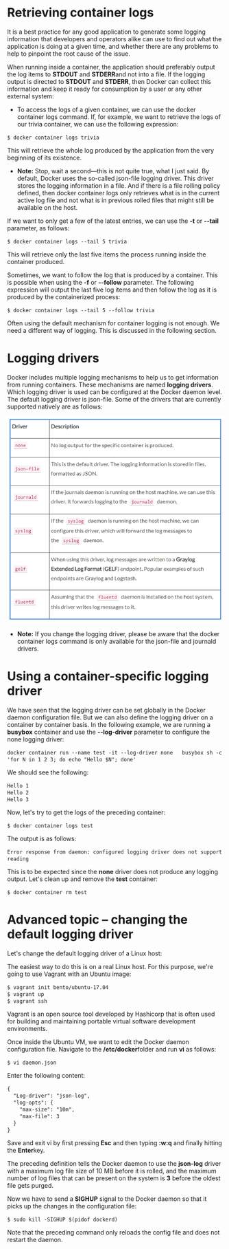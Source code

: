 # Retrieving container logs
It is a best practice for any good application to generate some logging information that developers and operators alike can use to find out what the application is doing at a given time, and whether there are any problems to help to pinpoint the root cause of the issue.

When running inside a container, the application should preferably output the log items to **STDOUT** and **STDERR**and not into a file. If the logging output is directed to **STDOUT** and **STDERR**, then Docker can collect this information and keep it ready for consumption by a user or any other external system:

- To access the logs of a given container, we can use the docker container logs command. If, for example, we want to retrieve the logs of our trivia container, we can use the following expression:

```
$ docker container logs trivia
```

This will retrieve the whole log produced by the application from the very beginning of its existence.

- **Note:** Stop, wait a second—this is not quite true, what I just said. By default, Docker uses the so-called json-file logging driver. This driver stores the logging information in a file. And if there is a file rolling policy defined, then docker container logs only retrieves what is in the current active log file and not what is in previous rolled files that might still be available on the host.

If we want to only get a few of the latest entries, we can use the **-t** or **--tail** parameter, as follows:

```
$ docker container logs --tail 5 trivia
```

This will retrieve only the last five items the process running inside the container produced.

Sometimes, we want to follow the log that is produced by a container. This is possible when using the **-f** or **--follow** parameter. The following expression will output the last five log items and then follow the log as it is produced by the containerized process:

```
$ docker container logs --tail 5 --follow trivia 
```

Often using the default mechanism for container logging is not enough. We need a different way of logging. This is discussed in the following section.

# Logging drivers
Docker includes multiple logging mechanisms to help us to get information from running containers. These mechanisms are named **logging drivers**. Which logging driver is used can be configured at the Docker daemon level. The default logging driver is json-file. Some of the drivers that are currently supported natively are as follows:

![ld](./img/l2-ssrc-p6.png)

- **Note:**  If you change the logging driver, please be aware that the docker container logs command is only available for the json-file and journald drivers.

# Using a container-specific logging driver
We have seen that the logging driver can be set globally in the Docker daemon configuration file. But we can also define the logging driver on a container by container basis. In the following example, we are running a **busybox** container and use the **--log-driver** parameter to configure the none logging driver:

```
docker container run --name test -it --log-driver none   busybox sh -c 'for N in 1 2 3; do echo "Hello $N"; done'
```

We should see the following:

```
Hello 1
Hello 2
Hello 3 
```
Now, let's try to get the logs of the preceding container:


```
$ docker container logs test
```

The output is as follows:

```
Error response from daemon: configured logging driver does not support reading
```
This is to be expected since the **none** driver does not produce any logging output. Let's clean up and remove the **test** container:

```
$ docker container rm test
```

# Advanced topic – changing the default logging driver
Let's change the default logging driver of a Linux host:

The easiest way to do this is on a real Linux host. For this purpose, we're going to use Vagrant with an Ubuntu image:

```
$ vagrant init bento/ubuntu-17.04
$ vagrant up
$ vagrant ssh
```

Vagrant is an open source tool developed by Hashicorp that is often used for building and maintaining portable virtual software development environments.

Once inside the Ubuntu VM, we want to edit the Docker daemon configuration file. Navigate to the **/etc/docker**folder and run **vi** as follows:
```
$ vi daemon.json  
```
Enter the following content:

```
{
  "Log-driver": "json-log",
  "log-opts": {
    "max-size": "10m",
    "max-file": 3
  }
}
```

Save and exit vi by first pressing **Esc** and then typing **:w:q** and finally hitting the **Enter**key.


The preceding definition tells the Docker daemon to use the **json-log** driver with a maximum log file size of 10 MB before it is rolled, and the maximum number of log files that can be present on the system is **3** before the oldest file gets purged.

Now we have to send a **SIGHUP** signal to the Docker daemon so that it picks up the changes in the configuration file:

```
$ sudo kill -SIGHUP $(pidof dockerd)
```

Note that the preceding command only reloads the config file and does not restart the daemon.